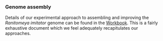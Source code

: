 ### Genome assembly

Details of our experimental approach to assembling and improving the *Ranitomeya imitator* genome can be found in the [Workbook](https://github.com/AdamStuckert/Ranitomeya_imitator_genome/blob/master/GenomeAssembly/GenomeAssemblyWorkbook.md). This is a fairly exhaustive document which we feel adequately recapitulates our approaches.
